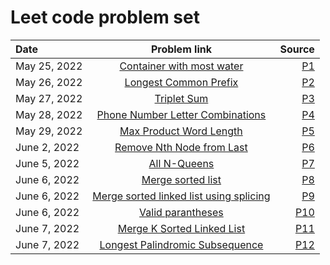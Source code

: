# Leet code problem set
| Date        | Problem link  																								| Source        |
| :---        | :----:     																									| ---: 			|
| May 25, 2022| [Container with most water](https://leetcode.com/problems/container-with-most-water/) 						| [P1](P1)  	|
| May 26, 2022| [Longest Common Prefix](https://leetcode.com/problems/longest-common-prefix/) 								| [P2](P2)  	|
| May 27, 2022| [Triplet Sum](https://leetcode.com/problems/3sum/) 															| [P3](P3)  	|
| May 28, 2022| [Phone Number Letter Combinations](https://leetcode.com/problems/letter-combinations-of-a-phone-number/) 	| [P4](P4)  	|
| May 29, 2022| [Max Product Word Length](https://leetcode.com/problems/maximum-product-of-word-lengths/) 					| [P5](P5)  	|
| June 2, 2022| [Remove Nth Node from Last](https://leetcode.com/problems/remove-nth-node-from-end-of-list/)				| [P6](P6)		|
| June 5, 2022| [All N-Queens](https://leetcode.com/problems/n-queens/)														| [P7](P7)		|
| June 6, 2022| [Merge sorted list](https://leetcode.com/problems/merge-sorted-array/)										| [P8](P8)		|
| June 6, 2022| [Merge sorted linked list using splicing](https://leetcode.com/problems/merge-two-sorted-lists/)			| [P9](P9)		|
| June 6, 2022| [Valid parantheses](https://leetcode.com/problems/valid-parentheses/)										| [P10](P10)	|
| June 7, 2022| [Merge K Sorted Linked List](https://leetcode.com/problems/merge-k-sorted-lists/)							| [P11](P11)	|
| June 7, 2022| [Longest Palindromic Subsequence](https://leetcode.com/problems/longest-palindromic-subsequence/)			| [P12](P12)	|
